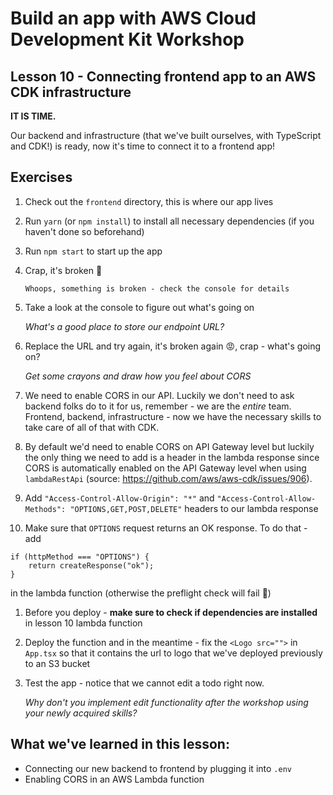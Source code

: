 # Build an app with AWS Cloud Development Kit Workshop

## Lesson 10 - Connecting frontend app to an AWS CDK infrastructure

**IT IS TIME.**

Our backend and infrastructure (that we've built ourselves, with TypeScript and CDK!) is ready, now it's time to connect it to a frontend app!

[](https://cultofthepartyparrot.com/parrots/hd/discoparrot.gif)

## Exercises

1. Check out the `frontend` directory, this is where our app lives
1. Run `yarn` (or `npm install`) to install all necessary dependencies (if you haven't done so beforehand)
1. Run `npm start` to start up the app
1. Crap, it's broken 🤕

   `Whoops, something is broken - check the console for details`

1. Take a look at the console to figure out what's going on

   _What's a good place to store our endpoint URL?_

1. Replace the URL and try again, it's broken again 😡, crap - what's going on?

   _Get some crayons and draw how you feel about CORS_

1. We need to enable CORS in our API. Luckily we don't need to ask backend folks do to it for us, remember - we are the _entire_ team. Frontend, backend, infrastructure - now we have the necessary skills to take care of all of that with CDK.

1. By default we'd need to enable CORS on API Gateway level but luckily the only thing we need to add is a header in the lambda response since CORS is automatically enabled on the API Gateway level when using `lambdaRestApi` (source: https://github.com/aws/aws-cdk/issues/906).

1. Add `"Access-Control-Allow-Origin": "*"` and `"Access-Control-Allow-Methods": "OPTIONS,GET,POST,DELETE"` headers to our lambda response

1. Make sure that `OPTIONS` request returns an OK response. To do that - add

```
if (httpMethod === "OPTIONS") {
    return createResponse("ok");
}
```

in the lambda function (otherwise the preflight check will fail 🤕)

1. Before you deploy - **make sure to check if dependencies are installed** in lesson 10 lambda function

1. Deploy the function and in the meantime - fix the `<Logo src="">` in `App.tsx` so that it contains the url to logo that we've deployed previously to an S3 bucket

1. Test the app - notice that we cannot edit a todo right now.

   _Why don't you implement edit functionality after the workshop using your newly acquired skills?_

## What we've learned in this lesson:

- Connecting our new backend to frontend by plugging it into `.env`
- Enabling CORS in an AWS Lambda function
